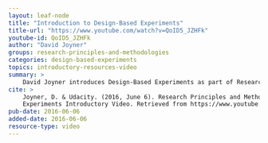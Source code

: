 ```yaml
---
layout: leaf-node
title: "Introduction to Design-Based Experiments"
title-url: "https://www.youtube.com/watch?v=QoID5_JZHFk"
youtube-id: QoID5_JZHFk
author: "David Joyner"
groups: research-principles-and-methodologies
categories: design-based-experiments
topics: introductory-resources-video
summary: >
    David Joyner introduces Design-Based Experiments as part of Research Principles and Methodologies.
cite: >
    Joyner, D. & Udacity. (2016, June 6). Research Principles and Methodologies: Design-Based
    Experiments Introductory Video. Retrieved from https://www.youtube.com/watch?v=QoID5_JZHFk
pub-date: 2016-06-06
added-date: 2016-06-06
resource-type: video
---
```

